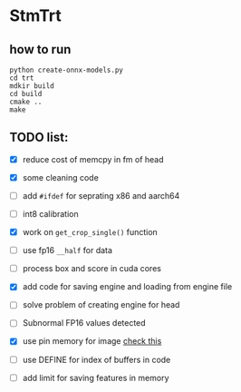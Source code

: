 # StmTrt

## how to run
```
python create-onnx-models.py
cd trt
mdkir build
cd build
cmake ..
make 
```

## TODO list:
- [x] reduce cost of memcpy in fm of head

- [x] some cleaning code 

- [ ] add `#ifdef` for seprating x86 and aarch64

- [ ] int8 calibration 

- [x] work on `get_crop_single()` function

- [ ] use fp16 `__half` for data

- [ ] process box and score in cuda cores 

- [x] add code for saving engine and loading from engine file 

- [ ] solve problem of creating engine for head 

- [ ] Subnormal FP16 values detected

- [x] use pin memory for image [check this](https://docs.nvidia.com/deeplearning/tensorrt/developer-guide/index.html#h2d-d2h-data-trans-pci-band)

- [ ] use DEFINE for index of buffers in code 

- [ ] add limit for saving features in memory
